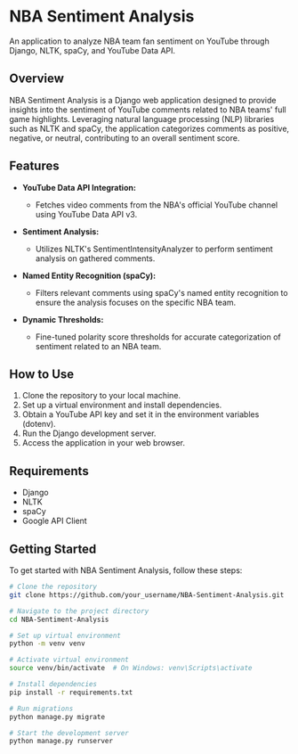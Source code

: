 # NBA Sentiment Analysis

An application to analyze NBA team fan sentiment on YouTube through Django, NLTK, spaCy, and YouTube Data API.

## Overview

NBA Sentiment Analysis is a Django web application designed to provide insights into the sentiment of YouTube comments related to NBA teams' full game highlights. Leveraging natural language processing (NLP) libraries such as NLTK and spaCy, the application categorizes comments as positive, negative, or neutral, contributing to an overall sentiment score.

## Features

- **YouTube Data API Integration:**
  - Fetches video comments from the NBA's official YouTube channel using YouTube Data API v3.

- **Sentiment Analysis:**
  - Utilizes NLTK's SentimentIntensityAnalyzer to perform sentiment analysis on gathered comments.

- **Named Entity Recognition (spaCy):**
  - Filters relevant comments using spaCy's named entity recognition to ensure the analysis focuses on the specific NBA team.

- **Dynamic Thresholds:**
  - Fine-tuned polarity score thresholds for accurate categorization of sentiment related to an NBA team.

## How to Use

1. Clone the repository to your local machine.
2. Set up a virtual environment and install dependencies.
3. Obtain a YouTube API key and set it in the environment variables (dotenv).
4. Run the Django development server.
5. Access the application in your web browser.

## Requirements

- Django
- NLTK
- spaCy
- Google API Client

## Getting Started

To get started with NBA Sentiment Analysis, follow these steps:

```bash
# Clone the repository
git clone https://github.com/your_username/NBA-Sentiment-Analysis.git

# Navigate to the project directory
cd NBA-Sentiment-Analysis

# Set up virtual environment
python -m venv venv

# Activate virtual environment
source venv/bin/activate  # On Windows: venv\Scripts\activate

# Install dependencies
pip install -r requirements.txt

# Run migrations
python manage.py migrate

# Start the development server
python manage.py runserver
